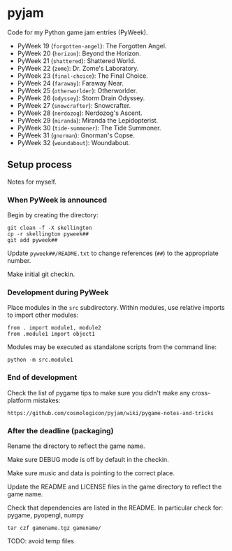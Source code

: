 # pyjam

Code for my Python game jam entries (PyWeek).

* PyWeek 19 (`forgotten-angel`): The Forgotten Angel.
* PyWeek 20 (`horizon`): Beyond the Horizon.
* PyWeek 21 (`shattered`): Shattered World.
* PyWeek 22 (`zome`): Dr. Zome's Laboratory.
* PyWeek 23 (`final-choice`): The Final Choice.
* PyWeek 24 (`faraway`): Faraway Near.
* PyWeek 25 (`otherworlder`): Otherworlder.
* PyWeek 26 (`odyssey`): Storm Drain Odyssey.
* PyWeek 27 (`snowcrafter`): Snowcrafter.
* PyWeek 28 (`nerdozog`): Nerdozog's Ascent.
* PyWeek 29 (`miranda`): Miranda the Lepidopterist.
* PyWeek 30 (`tide-summoner`): The Tide Summoner.
* PyWeek 31 (`gnorman`): Gnorman's Copse.
* PyWeek 32 (`woundabout`): Woundabout.

## Setup process

Notes for myself.

### When PyWeek is announced

Begin by creating the directory:

	git clean -f -X skellington
	cp -r skellington pyweek##
	git add pyweek##

Update `pyweek##/README.txt` to change references (`##`) to the appropriate number.

Make initial git checkin.

### Development during PyWeek

Place modules in the `src` subdirectory. Within modules, use relative imports to import other
modules:

	from . import module1, module2
	from .module1 import object1

Modules may be executed as standalone scripts from the command line:

	python -m src.module1

### End of development

Check the list of pygame tips to make sure you didn't make any cross-platform mistakes:

	https://github.com/cosmologicon/pyjam/wiki/pygame-notes-and-tricks

### After the deadline (packaging)

Rename the directory to reflect the game name.

Make sure DEBUG mode is off by default in the checkin.

Make sure music and data is pointing to the correct place.

Update the README and LICENSE files in the game directory to reflect the game name.

Check that dependencies are listed in the README. In particular check for: pygame, pyopengl, numpy

	tar czf gamename.tgz gamename/

TODO: avoid temp files
